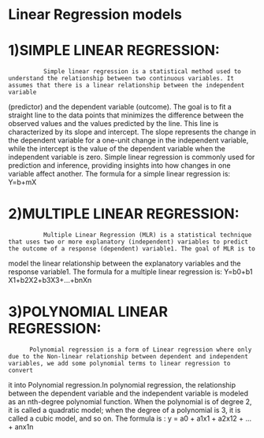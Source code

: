  # Linear Regression models
 # 1)SIMPLE LINEAR REGRESSION:
              Simple linear regression is a statistical method used to understand the relationship between two continuous variables. It assumes that there is a linear relationship between the independent variable 
 (predictor) and the dependent variable (outcome). The goal is to fit a straight line to the data points that minimizes the difference between the observed values and the values predicted by the line. This line is 
 characterized by its slope and intercept. The slope represents the change in the dependent variable for a one-unit change in the independent variable, while the intercept is the value of the dependent variable 
 when the independent variable is zero. Simple linear regression is commonly used for prediction and inference, providing insights into how changes in one variable affect another.
              The formula for a simple linear regression is:
                                          Y=b+mX

              
 # 2)MULTIPLE LINEAR REGRESSION:
              Multiple Linear Regression (MLR) is a statistical technique that uses two or more explanatory (independent) variables to predict the outcome of a response (dependent) variable1. The goal of MLR is to 
 model the linear relationship between the explanatory variables and the response variable1.
      The formula for a multiple linear regression is:
                                   Y=b0​+b1​X1​+b2​X2​+b3​X3​+...+bn​Xn​

 # 3)POLYNOMIAL LINEAR REGRESSION:
          Polynomial regression is a form of Linear regression where only due to the Non-linear relationship between dependent and independent variables, we add some polynomial terms to linear regression to convert 
 it into Polynomial regression.In polynomial regression, the relationship between the dependent variable and the independent variable is modeled as an nth-degree polynomial function. When the polynomial is of degree 2, it is called a quadratic model; when the degree of a polynomial is 3, it is called a cubic model, and so on.
              The formula is :
                              y = a0 + a1x1 + a2x12 + … + anx1n
 
            
